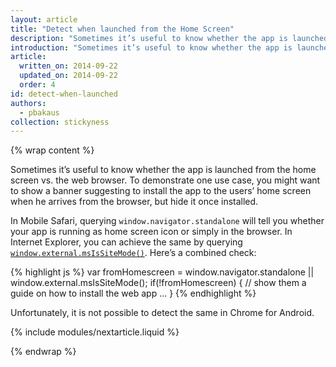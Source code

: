 ```yaml
---
layout: article
title: "Detect when launched from the Home Screen"
description: "Sometimes it’s useful to know whether the app is launched from the home screen vs. the web browser."
introduction: "Sometimes it’s useful to know whether the app is launched from the home screen vs. the web browser."
article:
  written_on: 2014-09-22
  updated_on: 2014-09-22
  order: 4
id: detect-when-launched
authors:
  - pbakaus
collection: stickyness
---
```


{% wrap content %}

Sometimes it’s useful to know whether the app is launched from the home screen vs. the web browser. To demonstrate one use case, you might want to show a banner suggesting to install the app to the users’ home screen when he arrives from the browser, but hide it once installed.

In Mobile Safari, querying `window.navigator.standalone` will tell you whether your app is running as home screen icon or simply in the browser. In Internet Explorer, you can achieve the same by querying [`window.external.msIsSiteMode()`](http://msdn.microsoft.com/en-us/library/ie/gg491733(v=vs.85).aspx). Here’s a combined check:

{% highlight js %}
var fromHomescreen = window.navigator.standalone || window.external.msIsSiteMode();
if(!fromHomescreen) {
    // show them a guide on how to install the web app
    ...
}
{% endhighlight %}

Unfortunately, it is not possible to detect the same in Chrome for Android.

{% include modules/nextarticle.liquid %}

{% endwrap %}
